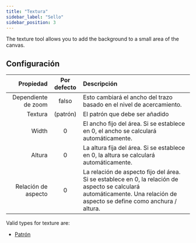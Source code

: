 ```yaml
---
title: "Textura"
sidebar_label: "Sello"
sidebar_position: 3
---
```


The texture tool allows you to add the background to a small area of the canvas.

## Configuración

|           Propiedad | Por defecto | Descripción                                                                                                                                                               |
| -------------------:|:-----------:|:------------------------------------------------------------------------------------------------------------------------------------------------------------------------- |
| Dependiente de zoom |    falso    | Esto cambiará el ancho del trazo basado en el nivel de acercamiento.                                                                                                      |
|             Textura |  (patrón)   | El patrón que debe ser añadido                                                                                                                                            |
|               Width |      0      | El ancho fijo del área. Si se establece en 0, el ancho se calculará automáticamente.                                                                                      |
|              Altura |      0      | La altura fija del área. Si se establece en 0, la altura se calculará automáticamente.                                                                                    |
| Relación de aspecto |      0      | La relación de aspecto fijo del área. Si se establece en 0, la relación de aspecto se calculará automáticamente. Una relación de aspecto se define como anchura / altura. |

Valid types for texture are:

* [Patrón](../background#pattern)
